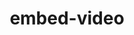 ---
title: embed-video
position: 7
color: "#cdcdcd"
modules:
  - type: vimeo-video
    embed: <iframe src="https://player.vimeo.com/video/395219302?h=9071a9062f&portrait=0&byline=0&controls=1&title=0&responsive=1&fun=0&byline=0"  frameborder="0" allow="autoplay; picture-in-picture" allowfullscreen vimeo-embed></iframe>

---